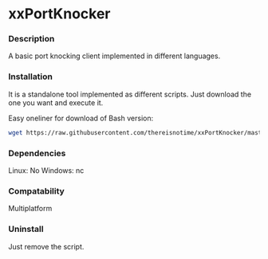 # xxPortKnocker

### Description ###
A basic port knocking client implemented in different languages.

### Installation ###
It is a standalone tool implemented as different scripts. Just download the one you want and execute it.

Easy oneliner for download of Bash version:
```sh
wget https://raw.githubusercontent.com/thereisnotime/xxPortKnocker/master/xxPortKnock.sh && chmod +x /tmp/xxAliasToolbox.sh && bash xxPortKnock.sh
``` 

### Dependencies ###
Linux: No
Windows: nc

### Compatability ###
Multiplatform

### Uninstall ###
Just remove the script.

